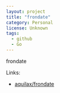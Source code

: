 ```yaml
---
layout: project
title: "frondate"
category: Personal
license: Unknown
tags:
  - github
  - Go
---
```


frondate

Links:


* [aquilax/frondate](https://github.com/aquilax/frondate)
